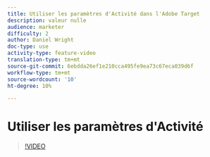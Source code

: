 ```yaml
---
title: Utiliser les paramètres d'Activité dans l'Adobe Target
description: valeur nulle
audience: marketer
difficulty: 2
author: Daniel Wright
doc-type: use
activity-type: feature-video
translation-type: tm+mt
source-git-commit: 6ebdda26ef1e210cca495fe9ea73c67eca039d6f
workflow-type: tm+mt
source-wordcount: '10'
ht-degree: 10%

---
```



# Utiliser les paramètres d&#39;Activité

>[!VIDEO](https://video.tv.adobe.com/v/17381/?quality=12)